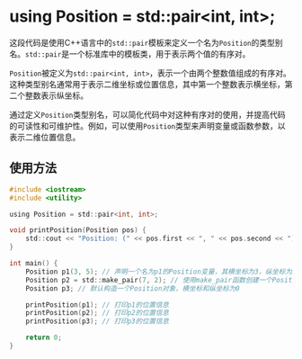 
# using Position = std::pair<int, int>;
这段代码是使用C++语言中的`std::pair`模板来定义一个名为`Position`的类型别名。`std::pair`是一个标准库中的模板类，用于表示两个值的有序对。

`Position`被定义为`std::pair<int, int>`，表示一个由两个整数值组成的有序对。这种类型别名通常用于表示二维坐标或位置信息，其中第一个整数表示横坐标，第二个整数表示纵坐标。

通过定义`Position`类型别名，可以简化代码中对这种有序对的使用，并提高代码的可读性和可维护性。例如，可以使用`Position`类型来声明变量或函数参数，以表示二维位置信息。

## 使用方法
```c
#include <iostream>
#include <utility>

using Position = std::pair<int, int>;

void printPosition(Position pos) {
    std::cout << "Position: (" << pos.first << ", " << pos.second << ")" << std::endl;
}

int main() {
    Position p1(3, 5); // 声明一个名为p1的Position变量，其横坐标为3，纵坐标为5
    Position p2 = std::make_pair(7, 2); // 使用make_pair函数创建一个Position对象
    Position p3; // 默认构造一个Position对象，横坐标和纵坐标为0

    printPosition(p1); // 打印p1的位置信息
    printPosition(p2); // 打印p2的位置信息
    printPosition(p3); // 打印p3的位置信息

    return 0;
}
```






























